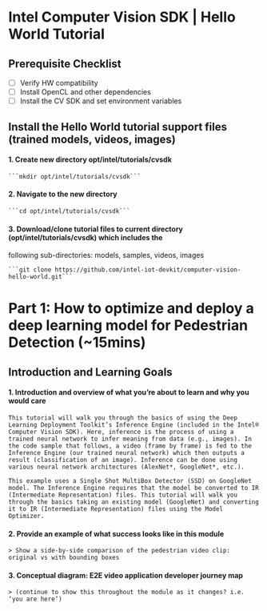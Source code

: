 # Intel Computer Vision SDK | Hello World Tutorial

## Prerequisite Checklist
- [ ] Verify HW compatibility
- [ ] Install OpenCL and other dependencies
- [ ] Install the CV SDK and set environment variables

## Install the Hello World tutorial support files (trained models, videos, images)

#### 1. Create new directory opt/intel/tutorials/cvsdk

	```mkdir opt/intel/tutorials/cvsdk```

#### 2. Navigate to the new directory

	```cd opt/intel/tutorials/cvsdk```

#### 3. Download/clone tutorial files to current directory (opt/intel/tutorials/cvsdk) which includes the
following sub-directories: models, samples, videos, images

	```git clone https://github.com/intel-iot-devkit/computer-vision-hello-world.git```

# Part 1: How to optimize and deploy a deep learning model for Pedestrian Detection (~15mins)

## Introduction and Learning Goals

#### 1. Introduction and overview of what you’re about to learn and why you would care

	This tutorial will walk you through the basics of using the Deep Learning Deployment Toolkit’s Inference Engine (included in the Intel® Computer Vision SDK). Here, inference is the process of using a trained neural network to infer meaning from data (e.g., images). In the code sample that follows, a video (frame by frame) is fed to the Inference Engine (our trained neural network) which then outputs a result (classification of an image). Inference can be done using various neural network architectures (AlexNet*, GoogleNet*, etc.). 

	This example uses a Single Shot MultiBox Detector (SSD) on GoogleNet model. The Inference Engine requires that the model be converted to IR (Intermediate Representation) files. This tutorial will walk you through the basics taking an existing model (GoogleNet) and converting it to IR (Intermediate Representation) files using the Model Optimizer.
	
#### 2. Provide an example of what success looks like in this module

	> Show a side-by-side comparison of the pedestrian video clip: original vs with bounding boxes
	
#### 3. Conceptual diagram: E2E video application developer journey map

	> (continue to show this throughout the module as it changes? i.e. ‘you are here’)
